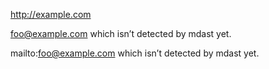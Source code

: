 http://example.com

foo@example.com which isn’t detected by mdast yet.

mailto:foo@example.com which isn’t detected by mdast yet.
